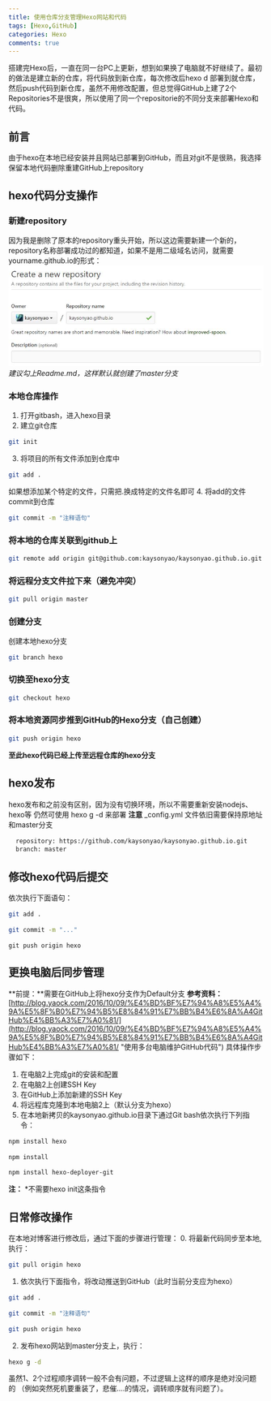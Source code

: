 ```yaml
---
title: 使用仓库分支管理Hexo网站和代码
tags: [Hexo,GitHub]
categories: Hexo
comments: true
---
```

搭建完Hexo后，一直在同一台PC上更新，想到如果换了电脑就不好继续了。最初的做法是建立新的仓库，将代码放到新仓库，每次修改后hexo d 部署到就仓库，然后push代码到新仓库，虽然不用修改配置，但总觉得GitHub上建了2个Repositories不是很爽，所以使用了同一个repositorie的不同分支来部署Hexo和代码。
<!--more-->
## 前言
由于hexo在本地已经安装并且网站已部署到GitHub，而且对git不是很熟，我选择保留本地代码删除重建GitHub上repository
## hexo代码分支操作
### 新建repository
因为我是删除了原本的repository重头开始，所以这边需要新建一个新的，repository名称部署成功过的都知道，如果不是用二级域名访问，就需要yourname.github.io的形式：
![createnew](/img/createnew.jpg)
*建议勾上Readme.md，这样默认就创建了master分支*
### 本地仓库操作
1. 打开gitbash，进入hexo目录
2. 建立git仓库
```bash
git init
```
3. 将项目的所有文件添加到仓库中
```bash
git add .
```
如果想添加某个特定的文件，只需把.换成特定的文件名即可
4. 将add的文件commit到仓库
```bash
git commit -m "注释语句"
```
### 将本地的仓库关联到github上
```bash
git remote add origin git@github.com:kaysonyao/kaysonyao.github.io.git
```
### 将远程分支文件拉下来（避免冲突）
```bash
git pull origin master
```
### 创建分支
创建本地hexo分支
```bash
git branch hexo
```
### 切换至hexo分支
```bash
git checkout hexo
```
### 将本地资源同步推到GitHub的Hexo分支（自己创建）
```bash
git push origin hexo
```
**至此hexo代码已经上传至远程仓库的hexo分支**
## hexo发布
hexo发布和之前没有区别，因为没有切换环境，所以不需要重新安装nodejs、hexo等
仍然可使用 hexo g -d  来部署
**注意** _config.yml 文件依旧需要保持原地址和master分支
```bash
  repository: https://github.com/kaysonyao/kaysonyao.github.io.git
  branch: master
```
## 修改hexo代码后提交
依次执行下面语句：
```bash
git add .
```
```bash
git commit -m "..."
```
```
git push origin hexo
```
## 更换电脑后同步管理
**前提：**需要在GitHub上将hexo分支作为Default分支
**参考资料：**[http://blog.yaock.com/2016/10/09/%E4%BD%BF%E7%94%A8%E5%A4%9A%E5%8F%B0%E7%94%B5%E8%84%91%E7%BB%B4%E6%8A%A4GitHub%E4%BB%A3%E7%A0%81/](http://blog.yaock.com/2016/10/09/%E4%BD%BF%E7%94%A8%E5%A4%9A%E5%8F%B0%E7%94%B5%E8%84%91%E7%BB%B4%E6%8A%A4GitHub%E4%BB%A3%E7%A0%81/ "使用多台电脑维护GitHub代码")
具体操作步骤如下：
1. 在电脑2上完成git的安装和配置
2. 在电脑2上创建SSH Key
3. 在GitHub上添加新建的SSH Key
4. 将远程库克隆到本地电脑2上（默认分支为hexo）
5. 在本地新拷贝的kaysonyao.github.io目录下通过Git bash依次执行下列指令：
```bash
npm install hexo
```
```bash
npm install
```
```bash
npm install hexo-deployer-git
```
**注：** *不需要hexo init这条指令
## 日常修改操作
在本地对博客进行修改后，通过下面的步骤进行管理：
0. 将最新代码同步至本地,执行：
```bash
git pull origin hexo 
```
1. 依次执行下面指令，将改动推送到GitHub（此时当前分支应为hexo）
```bash
git add .
```
```bash
git commit -m "注释语句"
```
```bash
git push origin hexo
```
2. 发布hexo网站到master分支上，执行：
```bash
hexo g -d
```
虽然1、2个过程顺序调转一般不会有问题，不过逻辑上这样的顺序是绝对没问题的
（例如突然死机要重装了，悲催….的情况，调转顺序就有问题了）。

